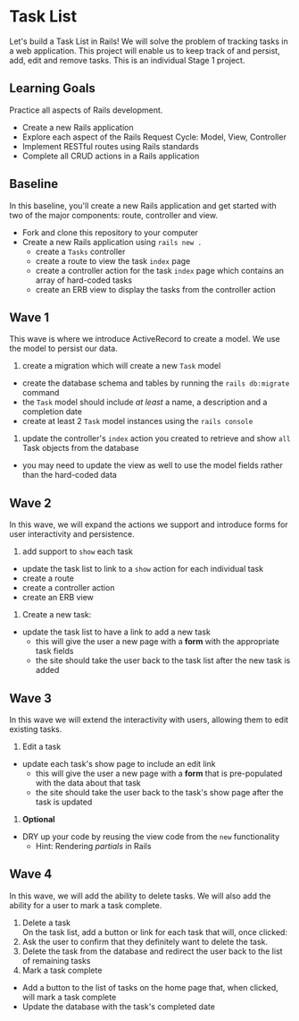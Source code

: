 # Task List
Let's build a Task List in Rails! We will solve the problem of tracking tasks in a web application. This project will enable us to keep track of and persist, add, edit and remove tasks. This is an individual Stage 1 project.

## Learning Goals
Practice all aspects of Rails development.
- Create a new Rails application
- Explore each aspect of the Rails Request Cycle: Model, View, Controller
- Implement RESTful routes using Rails standards
- Complete all CRUD actions in a Rails application

## Baseline
In this baseline, you'll create a new Rails application and get started with two of the major components: route, controller and view.

- Fork and clone this repository to your computer
- Create a new Rails application using `rails new .`
  - create a `Tasks` controller
  - create a route to view the task `index` page
  - create a controller action for the task `index` page which contains an array of hard-coded tasks
  - create an ERB view to display the tasks from the controller action

## Wave 1
This wave is where we introduce ActiveRecord to create a model. We use the model to persist our data.

1. create a migration which will create a new `Task` model
  - create the database schema and tables by running the `rails db:migrate` command
  - the `Task` model should include _at least_ a name, a description and a completion date
  - create at least 2 `Task` model instances using the `rails console`
1. update the controller's `index` action you created to retrieve and show `all` Task objects from the database
  - you may need to update the view as well to use the model fields rather than the hard-coded data


## Wave 2
In this wave, we will expand the actions we support and introduce forms for user interactivity and persistence.

1. add support to `show` each task
  - update the task list to link to a `show` action for each individual task
  - create a route
  - create a controller action
  - create an ERB view
1. Create a new task:
  - update the task list to have a link to add a new task
    - this will give the user a new page with a **form** with the appropriate task fields
    - the site should take the user back to the task list after the new task is added

## Wave 3
In this wave we will extend the interactivity with users, allowing them to edit existing tasks.

1. Edit a task
  - update each task's show page to include an edit link
    - this will give the user a new page with a **form** that is pre-populated with the data about that task
    - the site should take the user back to the task's show page after the task is updated

1. **Optional**
  - DRY up your code by reusing the view code from the `new` functionality
    - Hint: Rendering _partials_ in Rails

## Wave 4
In this wave, we will add the ability to delete tasks. We will also add the ability for a user to mark a task complete.

1. Delete a task  
  On the task list, add a button or link for each task that will, once clicked:
  1. Ask the user to confirm that they definitely want to delete the task.
  1. Delete the task from the database and redirect the user back to the list of remaining tasks
1. Mark a task complete
  - Add a button to the list of tasks on the home page that, when clicked, will mark a task complete
  - Update the database with the task's completed date
